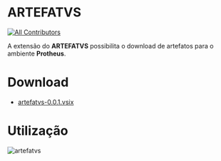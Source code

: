 # ARTEFATVS

<!-- prettier-ignore-start -->
<!-- markdownlint-disable -->
<!-- ALL-CONTRIBUTORS-BADGE:START - Do not remove or modify this section -->
[![All Contributors](https://img.shields.io/badge/all_contributors-1-orange.svg)](#contributors-)
<!-- ALL-CONTRIBUTORS-BADGE:END -->
<!-- markdownlint-enabled -->
<!-- prettier-ignore-end -->

A extensão do **ARTEFATVS** possibilita o download de artefatos para o ambiente **Protheus**.

# Download
- [artefatvs-0.0.1.vsix](https://github.com/melkzsiqueira/artefatvs/releases/download/v0.0.1/artefatvs-0.0.1.vsix)

# Utilização
![artefatvs](https://github.com/melkzsiqueira/artefatvs/assets/18331586/cc00d0d1-d212-42e3-a6c6-281d5dd8ab44)

<!-- markdownlint-restore -->
<!-- prettier-ignore-end -->

<!-- ALL-CONTRIBUTORS-LIST:END -->

